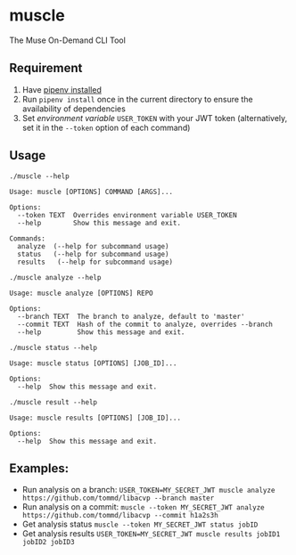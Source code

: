 # muscle

The Muse On-Demand CLI Tool 

## Requirement
1. Have [pipenv installed](https://pypi.org/project/pipenv/)
2. Run `pipenv install` once in the current directory to ensure the availability of dependencies 
3. Set *environment variable* `USER_TOKEN` with your JWT token (alternatively, set it in the `--token` option of each command)

## Usage
`./muscle --help`
```
Usage: muscle [OPTIONS] COMMAND [ARGS]...

Options:
  --token TEXT  Overrides environment variable USER_TOKEN
  --help        Show this message and exit.

Commands:
  analyze  (--help for subcommand usage)
  status   (--help for subcommand usage)
  results   (--help for subcommand usage)
```
`./muscle analyze --help`
```
Usage: muscle analyze [OPTIONS] REPO

Options:
  --branch TEXT  The branch to analyze, default to 'master'
  --commit TEXT  Hash of the commit to analyze, overrides --branch
  --help         Show this message and exit.
```
`./muscle status --help `
```
Usage: muscle status [OPTIONS] [JOB_ID]...

Options:
  --help  Show this message and exit.
```
`./muscle result --help`
```
Usage: muscle results [OPTIONS] [JOB_ID]...

Options:
  --help  Show this message and exit.
```

## Examples:
* Run analysis on a branch: `USER_TOKEN=MY_SECRET_JWT muscle analyze https://github.com/tommd/libacvp --branch master`
* Run analysis on a commit: `muscle --token MY_SECRET_JWT analyze https://github.com/tommd/libacvp --commit h1a2s3h`
* Get analysis status `muscle --token MY_SECRET_JWT status jobID`
* Get analysis results `USER_TOKEN=MY_SECRET_JWT muscle results jobID1 jobID2 jobID3`